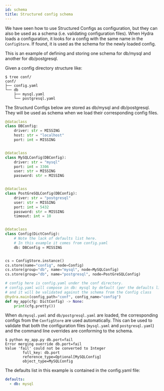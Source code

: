 ```yaml
---
id: schema
title: Structured config schema
---
```

We have seen how to use Structured Configs as configuration, but they can also be used as a schema (i.e. validating configuration files).
When Hydra loads a configuration, it looks for a config with the same name in the `ConfigStore`.
If found, it is used as the schema for the newly loaded config.

This is an example of defining and storing one schema for db/mysql and another for db/postgresql.

Given a config directory structure like:
```text
$ tree conf/
conf/
├── config.yaml
└── db
    ├── mysql.yaml
    └── postgresql.yaml
```

The Structurd Configs below are stored as db/mysql and db/postgresql. They will be used as schema
when we load their corresponding config files.

```python title="my_app.py"
@dataclass
class DBConfig:
    driver: str = MISSING
    host: str = "localhost"
    port: int = MISSING


@dataclass
class MySQLConfig(DBConfig):
    driver: str = "mysql"
    port: int = 3306
    user: str = MISSING
    password: str = MISSING


@dataclass
class PostGreSQLConfig(DBConfig):
    driver: str = "postgresql"
    user: str = MISSING
    port: int = 5432
    password: str = MISSING
    timeout: int = 10


@dataclass
class Config(DictConfig):
    # Note the lack of defaults list here.
    # In this example it comes from config.yaml
    db: DBConfig = MISSING


cs = ConfigStore.instance()
cs.store(name="config", node=Config)
cs.store(group="db", name="mysql", node=MySQLConfig)
cs.store(group="db", name="postgresql", node=PostGreSQLConfig)

# config here is config.yaml under the conf directory.
# config.yaml will compose in db: mysql by default (per the defaults list),
# and it will be validated against the schema from the Config class
@hydra.main(config_path="conf", config_name="config")
def my_app(cfg: DictConfig) -> None:
    print(cfg.pretty())
```


When `db/mysql.yaml` and `db/postgresql.yaml` are loaded, the corresponding configs from the `ConfigStore` are used automatically.
This can be used to validate that both the configuration files (`mysql.yaml` and `postgresql.yaml`) and the command line overrides are conforming to the schema. 

```
$ python my_app.py db.port=fail
Error merging override db.port=fail
Value 'fail' could not be converted to Integer
        full_key: db.port
        reference_type=Optional[MySQLConfig]
        object_type=MySQLConfig
```

The defaults list in this example is contained in the config.yaml file:
```yaml title="config.yaml"
defaults:
  - db: mysql
```
